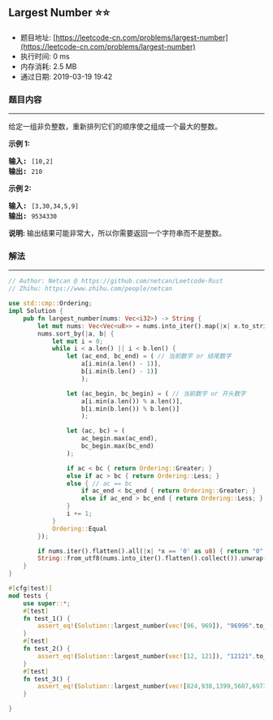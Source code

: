 ## Largest Number :star::star:
- 题目地址: [https://leetcode-cn.com/problems/largest-number](https://leetcode-cn.com/problems/largest-number)
- 执行时间: 0 ms 
- 内存消耗: 2.5 MB
- 通过日期: 2019-03-19 19:42

### 题目内容
---
<p>给定一组非负整数，重新排列它们的顺序使之组成一个最大的整数。</p>

<p><strong>示例 1:</strong></p>

<pre><strong>输入:</strong> <code>[10,2]</code>
<strong>输出:</strong> <code>210</code></pre>

<p><strong>示例 2:</strong></p>

<pre><strong>输入:</strong> <code>[3,30,34,5,9]</code>
<strong>输出:</strong> <code>9534330</code></pre>

<p><strong>说明: </strong>输出结果可能非常大，所以你需要返回一个字符串而不是整数。</p>


### 解法
---
```rust
// Author: Netcan @ https://github.com/netcan/Leetcode-Rust
// Zhihu: https://www.zhihu.com/people/netcan

use std::cmp::Ordering;
impl Solution {
    pub fn largest_number(nums: Vec<i32>) -> String {
        let mut nums: Vec<Vec<u8>> = nums.into_iter().map(|x| x.to_string().into_bytes()).collect();
        nums.sort_by(|a, b| {
            let mut i = 0;
            while i < a.len() || i < b.len() {
                let (ac_end, bc_end) = ( // 当前数字 or 结尾数字
                    a[i.min(a.len() - 1)],
                    b[i.min(b.len() - 1)]
                    );

                let (ac_begin, bc_begin) = ( // 当前数字 or 开头数字
                    a[i.min(a.len()) % a.len()],
                    b[i.min(b.len()) % b.len()]
                    );

                let (ac, bc) = (
                    ac_begin.max(ac_end), 
                    bc_begin.max(bc_end)
                );

                if ac < bc { return Ordering::Greater; }
                else if ac > bc { return Ordering::Less; }
                else { // ac == bc
                    if ac_end < bc_end { return Ordering::Greater; }
                    else if ac_end > bc_end { return Ordering::Less; }
                }
                i += 1;
            }
            Ordering::Equal
        });

        if nums.iter().flatten().all(|x| *x == '0' as u8) { return "0".to_string(); }
        String::from_utf8(nums.into_iter().flatten().collect()).unwrap()
    }
}

#[cfg(test)]
mod tests {
    use super::*;
    #[test]
    fn test_1() {
        assert_eq!(Solution::largest_number(vec![96, 969]), "96996".to_owned());
    }
    #[test]
    fn test_2() {
        assert_eq!(Solution::largest_number(vec![12, 121]), "12121".to_owned());
    }
    #[test]
    fn test_3() {
        assert_eq!(Solution::largest_number(vec![824,938,1399,5607,6973,5703,9609,4398,8247]), "9609938824824769735703560743981399".to_owned());
    }

}


```